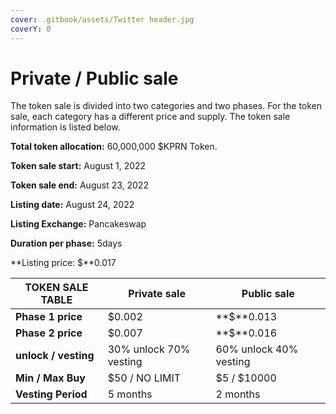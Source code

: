 ```yaml
---
cover: .gitbook/assets/Twitter header.jpg
coverY: 0
---
```


# Private / Public sale

The token sale is divided into two categories and two phases. For the token sale, each category has a different price and supply. The token sale information is listed below.

**Total token allocation:** 60,000,000 $KPRN Token.

**Token sale start:** August 1, 2022

**Token sale end:** August 23, 2022

**Listing date:** August 24, 2022

**Listing Exchange:** Pancakeswap

**Duration per phase:** 5days

**Listing price: $**0.017



| TOKEN SALE TABLE     | Private sale           | Public sale            |
| -------------------- | ---------------------- | ---------------------- |
| **Phase 1 price**    | $0.002                 | **$**0.013             |
| **Phase 2  price**   | $0.007                 | **$**0.016             |
| **unlock / vesting** | 30% unlock 70% vesting | 60% unlock 40% vesting |
| **Min / Max Buy**    | $50 / NO LIMIT         | $5 / $10000            |
| **Vesting Period**   | 5 months               | 2 months               |
